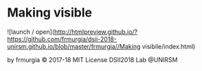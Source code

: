 

# Making visible 
![launch / open](http://htmlpreview.github.io/?https://github.com/frmurgia/dsii-2018-unirsm.github.io/blob/master/frmurgia//Making visibile/index.html)
 
  
 
 
by frmurgia © 2017-18 MIT License
DSII2018 Lab @UNIRSM
